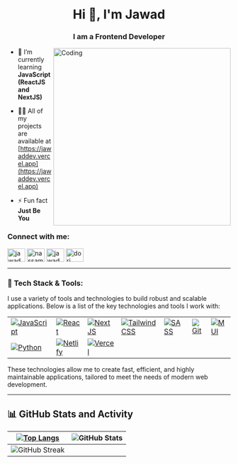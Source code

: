 <h1 align="center">Hi 👋, I'm Jawad</h1>
<h3 align="center">I am a Frontend Developer</h3>
<img align="right" alt="Coding" width="400" src="https://i.pinimg.com/originals/81/17/8b/81178b47a8598f0c81c4799f2cdd4057.gif">


- 🌱 I’m currently learning **JavaScript (ReactJS and NextJS)**

- 👨‍💻 All of my projects are available at [https://jawaddev.vercel.app](https://jawaddev.vercel.app)

- ⚡ Fun fact **Just Be You**

<h3 align="left">Connect with me:</h3>
<p align="left">
<a href="https://twitter.com/Nassam_Jawad" target="blank"><img align="center" src="https://raw.githubusercontent.com/rahuldkjain/github-profile-readme-generator/master/src/images/icons/Social/twitter.svg" alt="jawad" height="30" width="40" /></a>
<a href="https://linkedin.com/in/nassam-mohammed-jawad" target="blank"><img align="center" src="https://raw.githubusercontent.com/rahuldkjain/github-profile-readme-generator/master/src/images/icons/Social/linked-in-alt.svg" alt="nassam mohammed jawad" height="30" width="40" /></a>
<a href="https://fb.com/jawadmc" target="blank"><img align="center" src="https://raw.githubusercontent.com/rahuldkjain/github-profile-readme-generator/master/src/images/icons/Social/facebook.svg" alt="jawad mc" height="30" width="40" /></a>
<a href="https://www.youtube.com/@doricodes26" target="blank"><img align="center" src="https://raw.githubusercontent.com/rahuldkjain/github-profile-readme-generator/master/src/images/icons/Social/youtube.svg" alt="dori codes" height="30" width="40" /></a>
</p>

---
### 🔧 **Tech Stack & Tools:**

I use a variety of tools and technologies to build robust and scalable
applications. Below is a list of the key technologies and tools I work with:

|                           |                           |                           |                           |                           |                           |                           |
|---------------------------|---------------------------|---------------------------|---------------------------|---------------------------|---------------------------|---------------------------|
| [![JavaScript](https://skillicons.dev/icons?i=js)](https://skillicons.dev) | [![React](https://skillicons.dev/icons?i=react)](https://skillicons.dev) | [![NextJS](https://skillicons.dev/icons?i=nextjs)](https://skillicons.dev) | [![Tailwind CSS](https://skillicons.dev/icons?i=tailwind)](https://skillicons.dev) | [![SASS](https://skillicons.dev/icons?i=sass)](https://skillicons.dev) | [![Git](https://skillicons.dev/icons?i=git)](https://skillicons.dev) | [![MUI](https://skillicons.dev/icons?i=mui)](https://skillicons.dev) | [![Netlify](https://skillicons.dev/icons?i=netlify)](https://skillicons.dev) | [![Vercel](https://skillicons.dev/icons?i=vercel)](https://skillicons.dev) |
| [![Python](https://skillicons.dev/icons?i=py)](https://skillicons.dev) | [![Netlify](https://skillicons.dev/icons?i=netlify)](https://skillicons.dev) | [![Vercel](https://skillicons.dev/icons?i=vercel)](https://skillicons.dev) |                           |                           |                           |                           |

<p>These technologies allow me to create fast, efficient, and highly
maintainable applications, tailored to meet the needs of modern web
development.</p>

----------------


## 📊 **GitHub Stats and Activity**

| [![Top Langs](https://github-readme-stats.vercel.app/api/top-langs/?username=anuraghazra&layout=pie)](https://github.com/anuraghazra/github-readme-stats) | ![GitHub Stats](https://github-readme-stats.vercel.app/api?username=jawadx7&show_icons=true&theme=github_dark&count_private=true) |
|-------------------------------------------------------------------------------------------------------------------------------|-------------------------------------------------------------------------------------------------------------------------------|
| ![GitHub Streak](https://streak-stats.demolab.com?user=jawadx7&theme=github_dark&hide_border=true)
